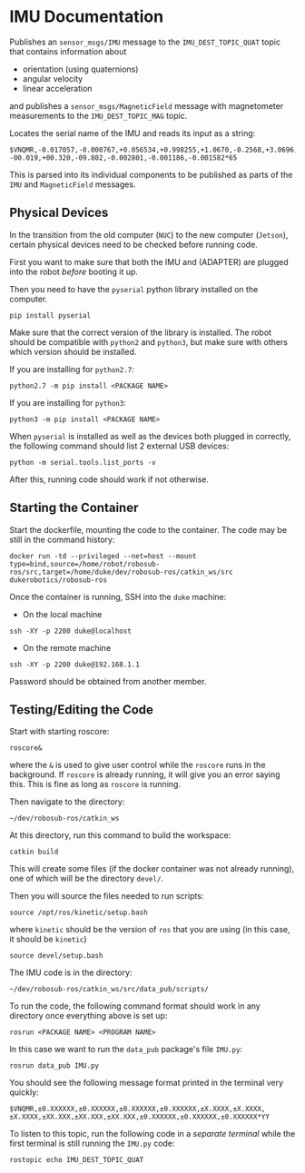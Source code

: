 # IMU Documentation

Publishes an `sensor_msgs/IMU` message to the `IMU_DEST_TOPIC_QUAT` topic that contains information about
- orientation (using quaternions)
- angular velocity
- linear acceleration 


and publishes a `sensor_msgs/MagneticField` message with magnetometer measurements to the `IMU_DEST_TOPIC_MAG` topic.

Locates the serial name of the IMU and reads its input as a string: 

```
$VNQMR,-0.017057,-0.000767,+0.056534,+0.998255,+1.0670,-0.2568,+3.0696,
-00.019,+00.320,-09.802,-0.002801,-0.001186,-0.001582*65
```

This is parsed into its individual components to be published as parts of the `IMU` and `MagneticField` messages.

## Physical Devices

In the transition from the old computer (`NUC`) to the new computer (`Jetson`), certain physical devices need to be checked before running code.

First you want to make sure that both the IMU and (ADAPTER) are plugged into the robot *before* booting it up.

Then you need to have the `pyserial` python library installed on the computer.
```
pip install pyserial
```

Make sure that the correct version of the library is installed.  The robot should be compatible with `python2` and `python3`, but make sure with others which version should be installed.

If you are installing for `python2.7`:
```
python2.7 -m pip install <PACKAGE NAME>
```

If you are installing for `python3`:
```
python3 -m pip install <PACKAGE NAME>
```

When `pyserial` is installed as well as the devices both plugged in correctly, the following command should list 2 external USB devices:
```
python -m serial.tools.list_ports -v
```

After this, running code should work if not otherwise.

## Starting the Container

Start the dockerfile, mounting the code to the container.  The code may be still in the command history:

```
docker run -td --privileged --net=host --mount type=bind,source=/home/robot/robosub-ros/src,target=/home/duke/dev/robosub-ros/catkin_ws/src  dukerobotics/robosub-ros
```

Once the container is running, SSH into the `duke` machine:

  * On the local machine
```
ssh -XY -p 2200 duke@localhost
```

  * On the remote machine
```
ssh -XY -p 2200 duke@192.168.1.1
```

Password should be obtained from another member.

## Testing/Editing the Code
Start with starting roscore:
```
roscore&
```
where the `&` is used to give user control while the `roscore` runs in the background.  If `roscore` is already running, it will give you an error saying this.  This is fine as long as `roscore` is running.

Then navigate to the directory:
```
~/dev/robosub-ros/catkin_ws
```

At this directory, run this command to build the workspace:
```
catkin build
```
This will create some files (if the docker container was not already running), one of which will be the directory `devel/`.

Then you will source the files needed to run scripts:

```
source /opt/ros/kinetic/setup.bash
```
where `kinetic` should be the version of `ros` that you are using (in this case, it should be `kinetic`)

```
source devel/setup.bash
```

The IMU code is in the directory:
```
~/dev/robosub-ros/catkin_ws/src/data_pub/scripts/
```

To run the code, the following command format should work in any directory once everything above is set up:
```
rosrun <PACKAGE NAME> <PROGRAM NAME>
```

In this case we want to run the `data_pub` package's file `IMU.py`:
```
rosrun data_pub IMU.py
```

You should see the following message format printed in the terminal very quickly:
```
$VNQMR,±0.XXXXXX,±0.XXXXXX,±0.XXXXXX,±0.XXXXXX,±X.XXXX,±X.XXXX,±X.XXXX,±XX.XXX,±XX.XXX,±XX.XXX,±0.XXXXXX,±0.XXXXXX,±0.XXXXXX*YY
```

To listen to this topic, run the following code in a *separate terminal* while the first terminal is still running the `IMU.py` code:
```
rostopic echo IMU_DEST_TOPIC_QUAT
```

